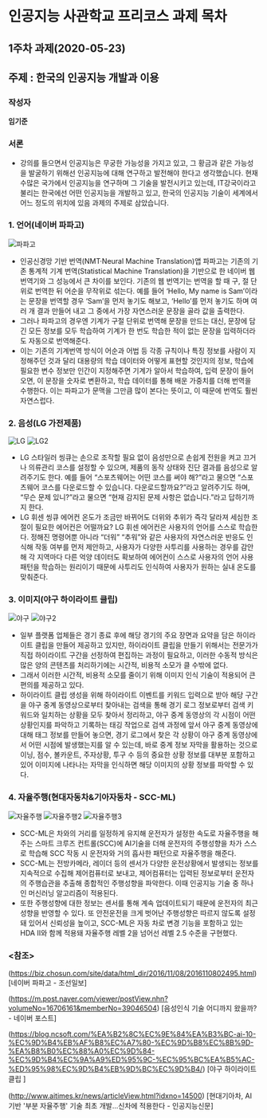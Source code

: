 # 인공지능 사관학교 프리코스 과제 목차

## 1주차 과제(2020-05-23)

## 주제 : 한국의 인공지능 개발과 이용

### 작성자
**임기준**

### 서론
* 강의를 들으면서 인공지능은 무궁한 가능성을 가지고 있고, 그 황금과 같은 가능성을 발굴하기 위해선 인공지능에 대해 연구하고 발전해야 한다고 생각했습니다. 현재 수많은 국가에서 인공지능을 연구하며 그 기술을 발전시키고 있는데, IT강국이라고 불리는 한국에선 어떤 인공지능을 개발하고 있고, 한국의 인공지능 기술이 세계에서 어느 정도의 위치에 있음 과제의 주제로 삼았습니다.

### __1. 언어(네이버 파파고)__
![파파고](https://t1.daumcdn.net/cfile/tistory/2172E5335879C1FA24)
  * 인공신경망 기반 번역(NMT·Neural Machine Translation)앱 파파고는 기존의 기존 통계적 기계 번역(Statistical Machine Translation)을 기반으로 한 네이버 웹 번역기와 그 성능에서 큰 차이를 보인다. 기존의 웹 번역기는 번역을 할 때 구, 절 단위로 번역한 뒤 어순을 무작위로 섞는다. 예를 들어 ‘Hello, My name is Sam’이라는 문장을 번역할 경우 ‘Sam’을 먼저 놓기도 해보고, ‘Hello’를 먼저 놓기도 하며 여러 개 결과 만들어 내고 그 중에서 가장 자연스러운 문장을 골라 값을 출력한다. 
  * 그러나 파파고의 경우엔 기계가 구절 단위로 번역해 문장을 만드는 대신, 문장에 담긴 모든 정보를 모두 학습하여 기계가 한 번도 학습한 적이 없는 문장을 입력하더라도 자동으로 번역해준다. 
  * 이는 기존의 기계번역 방식이 어순과 어법 등 각종 규칙이나 특징 정보를 사람이 지정해주던 것과 달리 대용량의 학습 데이터와 어떻게 표현할 것인지의 정보, 학습에 필요한 변수 정보만 인간이 지정해주면 기계가 알아서 학습하여, 입력 문장이 들어오면, 이 문장을 숫자로 변환하고, 학습 데이터를 통해 배운 가중치를 더해 번역을 수행한다. 이는 파파고가 문맥을 그만큼 많이 본다는 뜻이고, 이 때문에 번역도 훨씬 자연스럽다. 
  
### __2. 음성(LG 가전제품)__
![LG](https://www.e4ds.com/news_photo/98BGO06M46HFOQG4A6H4.jpg)
![LG2](https://post-phinf.pstatic.net/MjAxODA5MTRfNyAg/MDAxNTM2ODk4MDU1MzYw.sIpdWv3dgjaqH658uHD-blIkB7zDsiggF5jpNgAOaScg.jH5BQNPHxdx2sxS-vcNiK8Oa3BTNa6OzLNsWBuKmA14g.JPEG/%ED%9C%98%EC%84%BC_%EC%94%BD%ED%81%90_%EC%97%90%EC%96%B4%EC%BB%A8.jpg?type=w1200)
   * LG 스타일러 씽큐는 손으로 조작할 필요 없이 음성만으로 손쉽게 전원을 켜고 끄거나 의류관리 코스를 설정할 수 있으며, 제품의 동작 상태와 진단 결과를 음성으로 알려주기도 한다.
예를 들어 “스포츠웨어는 어떤 코스를 써야 해?”라고 물으면 “스포츠웨어 코스를 다운로드할 수 있습니다. 다운로드할까요?”라고 알려주기도 하며, “무슨 문제 있니?”라고 물으면 “현재 감지된 문제 사항은 없습니다.”라고 답하기까지 한다.
   * LG 휘센 씽큐 에어컨 온도가 조금만 바뀌어도 더위와 추위가 즉각 달라져 세심한 조절이 필요한 에어컨은 어떨까요? LG 휘센 에어컨은 사용자의 언어를 스스로 학습한다. 
정해진 명령어뿐 아니라 “더워” “추워”와 같은 사용자의 자연스러운 반응도 인식해 작동 여부를 먼저 제안하고, 사용자가 다양한 사투리를 사용하는 경우를 감안해 각 지역마다 다른 억양 데이터도 확보하여 에어컨이 스스로 사용자의 언어 사용패턴을 학습하는 원리이기 때문에 사투리도 인식하여 사용자가 원하는 실내 온도를 맞춰준다.

### __3. 이미지(야구 하이라이트 클립)__
![야구](https://imgblog.ncsoft.net/wp-content/uploads/2019/07/game-ai_10_006_20190709.jpg)
![야구2](https://imgblog.ncsoft.net/wp-content/uploads/2019/07/game-ai_10_005_20190709.jpg)
   *  일부 플랫폼 업체들은 경기 종료 후에 해당 경기의 주요 장면과 요약을 담은 하이라이트 클립을 만들어 제공하고 있지만, 하이라이트 클립을 만들기 위해서는 전문가가 직접 하이라이트 구간을 선정하여 편집하는 과정이 필요하고, 이러한 수동적 방식은 많은 양의 콘텐츠를 처리하기에는 시간적, 비용적 소모가 클 수밖에 없다.
   * 그래서 이러한 시간적, 비용적 소모를 줄이기 위해 이미지 인식 기술이 적용되어 큰 편의를 제공하고 있다.
   * 하이라이트 클립 생성을 위해 하이라이트 이벤트를 키워드 입력으로 받아 해당 구간을 야구 중계 동영상으로부터 찾아내는 검색을 통해 경기 로그 정보로부터 검색 키워드와 일치하는 상황을 모두 찾아서 정리하고, 야구 중계 동영상의 각 시점이 어떤 상황인지를 파악하고 기록하는 태깅 작업으로 검색 과정에 앞서 야구 중계 동영상에 대해 태그 정보를 만들어 놓으면, 경기 로그에서 찾은 각 상황이 야구 중계 동영상에서 어떤 시점에 발생했는지를 알 수 있는데, 바로 중계 정보 자막을 활용하는 것으로 이닝, 점수, 볼카운트, 주자상황, 투구 수 등의 중요한 상황 정보를 대부분 포함하고 있어 이미지에 나타나는 자막을 인식하면 해당 이미지의 상황 정보를 파악할 수 있다.

### __4. 자율주행(현대자동차&기아자동차 - SCC-ML)__
![자율주행](http://www.aitimes.kr/news/photo/201910/14500_15320_3736.jpg)
![자율주행2](http://www.aitimes.kr/news/photo/201910/14500_15321_3813.jpg)
![자율주행3](http://www.aitimes.kr/news/photo/201910/14500_15322_5359.jpg)
   * SCC-ML은 차와의 거리를 일정하게 유지해 운전자가 설정한 속도로 자율주행을 해주는 스마트 크루즈 컨트롤(SCC)에 AI기술을 더해 운전자의 주행성향을 차가 스스로 학습해 SCC 작동 시 운전자와 거의 흡사한 패턴으로 자율주행을 해준다.
   * SCC-ML는 전방카메라, 레이더 등의 센서가 다양한 운전상황에서 발생되는 정보를 지속적으로 수집해 제어컴퓨터로 보내고, 제어컴퓨터는 입력된 정보로부터 운전자의 주행습관을 추출해 종합적인 주행성향을 파악한다. 이때 인공지능 기술 중 하나인 머신러닝 알고리즘이 적용된다.
   * 또한 주행성향에 대한 정보는 센서를 통해 계속 업데이트되기 때문에 운전자의 최근 성향을 반영할 수 있다. 또 안전운전을 크게 벗어난 주행성향은 따르지 않도록 설정돼 있어서 신뢰성을 높이고, SCC-ML은 자동 차로 변경 기능을 포함하고 있는 HDA II와 함께 적용돼 자율주행 레벨 2을 넘어선 레벨 2.5 수준을 구현했다.


### __<참조>__
(https://biz.chosun.com/site/data/html_dir/2016/11/08/2016110802495.html)
[네이버 파파고 - 조선일보]


(https://m.post.naver.com/viewer/postView.nhn?volumeNo=16706161&memberNo=39046504)
[음성인식 기술 어디까지 왔을까? - 네이버 포스트]


(https://blog.ncsoft.com/%EA%B2%8C%EC%9E%84%EA%B3%BC-ai-10-%EC%9D%B4%EB%AF%B8%EC%A7%80-%EC%9D%B8%EC%8B%9D-%EA%B8%B0%EC%88%A0%EC%9D%84-%EC%9D%B4%EC%9A%A9%ED%95%9C-%EC%95%BC%EA%B5%AC-%ED%95%98%EC%9D%B4%EB%9D%BC%EC%9D%B4/)
[야구 하이라이트 클립 ]


(http://www.aitimes.kr/news/articleView.html?idxno=14500)
[현대기아차, AI 기반 '부분 자율주행' 기술 최초 개발...신차에 적용한다 - 인공지능신문]






